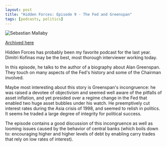 ```yaml
---
layout: post
title: "Hidden Forces: Episode 9 - The Fed and Greenspan"
tags: [podcasts, politics]
---
```


![Sebastian Mallaby](http://img.jameso.be/2020-09-seb-mallaby.jpg)

[Archived
here](http://img.jameso.be/2020-09-hiddenforces-Ep._9_Sebastian_Mallaby_05072017.mp3)

Hidden Forces has probably been my favorite podcast for the last year. Dimitri Kofinas
may be the best, most thorough interviewer working today.

In this episode, he talks to the author of a biography about Alan Greenspan. They
touch on many aspects of the Fed's history and some of the Chairman involved.

Maybe most interesting about this story is Greenspan's incongruence: he was raised a
devotee of objectivism and seemed well aware of the pitfalls of asset inflation, and
yet presided over a regime change in the Fed that enabled two huge asset bubbles under
his watch. He preemptively cut interest rates during the Asia crisis of 1998, and
seemed to relish in politics. It seems he traded a large degree of integrity for
political success.

The episode contains a good discussion of this incongruence as well as looming issues
caused by the behavior of central banks (which boils down to: encouraging higher and
higher levels of debt by enabling carry trades that rely on low rates of interest).
